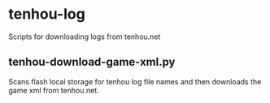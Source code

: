 tenhou-log
==========

Scripts for downloading logs from tenhou.net

tenhou-download-game-xml.py
---------------------------

Scans flash local storage for tenhou log file names and then downloads the game xml from tenhou.net.


